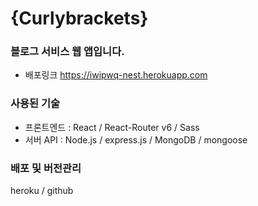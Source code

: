 # {Curlybrackets}

### 블로그 서비스 웹 앱입니다.
- 배포링크 https://iwipwq-nest.herokuapp.com

### 사용된 기술
- 프론트엔드 : React / React-Router v6 / Sass 
- 서버 API : Node.js / express.js / MongoDB / mongoose 

### 배포 및 버전관리
heroku / github
